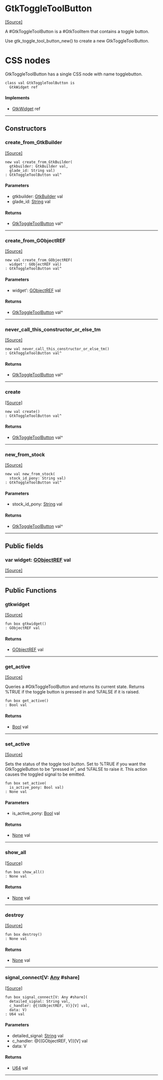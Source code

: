 # GtkToggleToolButton
<span class="source-link">[[Source]](src/gtk3/GtkToggleToolButton.md#L6)</span>

A #GtkToggleToolButton is a #GtkToolItem that contains a toggle
button.

Use gtk_toggle_tool_button_new() to create a new GtkToggleToolButton.

# CSS nodes

GtkToggleToolButton has a single CSS node with name togglebutton.


```pony
class val GtkToggleToolButton is
  GtkWidget ref
```

#### Implements

* [GtkWidget](gtk3-GtkWidget.md) ref

---

## Constructors

### create_from_GtkBuilder
<span class="source-link">[[Source]](src/gtk3/GtkToggleToolButton.md#L21)</span>


```pony
new val create_from_GtkBuilder(
  gtkbuilder: GtkBuilder val,
  glade_id: String val)
: GtkToggleToolButton val^
```
#### Parameters

*   gtkbuilder: [GtkBuilder](gtk3-GtkBuilder.md) val
*   glade_id: [String](builtin-String.md) val

#### Returns

* [GtkToggleToolButton](gtk3-GtkToggleToolButton.md) val^

---

### create_from_GObjectREF
<span class="source-link">[[Source]](src/gtk3/GtkToggleToolButton.md#L24)</span>


```pony
new val create_from_GObjectREF(
  widget': GObjectREF val)
: GtkToggleToolButton val^
```
#### Parameters

*   widget': [GObjectREF](gtk3-..-gobject-GObjectREF.md) val

#### Returns

* [GtkToggleToolButton](gtk3-GtkToggleToolButton.md) val^

---

### never_call_this_constructor_or_else_tm
<span class="source-link">[[Source]](src/gtk3/GtkToggleToolButton.md#L27)</span>


```pony
new val never_call_this_constructor_or_else_tm()
: GtkToggleToolButton val^
```

#### Returns

* [GtkToggleToolButton](gtk3-GtkToggleToolButton.md) val^

---

### create
<span class="source-link">[[Source]](src/gtk3/GtkToggleToolButton.md#L31)</span>


```pony
new val create()
: GtkToggleToolButton val^
```

#### Returns

* [GtkToggleToolButton](gtk3-GtkToggleToolButton.md) val^

---

### new_from_stock
<span class="source-link">[[Source]](src/gtk3/GtkToggleToolButton.md#L34)</span>


```pony
new val new_from_stock(
  stock_id_pony: String val)
: GtkToggleToolButton val^
```
#### Parameters

*   stock_id_pony: [String](builtin-String.md) val

#### Returns

* [GtkToggleToolButton](gtk3-GtkToggleToolButton.md) val^

---

## Public fields

### var widget: [GObjectREF](gtk3-..-gobject-GObjectREF.md) val
<span class="source-link">[[Source]](src/gtk3/GtkToggleToolButton.md#L17)</span>



---

## Public Functions

### gtkwidget
<span class="source-link">[[Source]](src/gtk3/GtkToggleToolButton.md#L19)</span>


```pony
fun box gtkwidget()
: GObjectREF val
```

#### Returns

* [GObjectREF](gtk3-..-gobject-GObjectREF.md) val

---

### get_active
<span class="source-link">[[Source]](src/gtk3/GtkToggleToolButton.md#L38)</span>


Queries a #GtkToggleToolButton and returns its current state.
Returns %TRUE if the toggle button is pressed in and %FALSE if it is raised.


```pony
fun box get_active()
: Bool val
```

#### Returns

* [Bool](builtin-Bool.md) val

---

### set_active
<span class="source-link">[[Source]](src/gtk3/GtkToggleToolButton.md#L45)</span>


Sets the status of the toggle tool button. Set to %TRUE if you
want the GtkToggleButton to be “pressed in”, and %FALSE to raise it.
This action causes the toggled signal to be emitted.


```pony
fun box set_active(
  is_active_pony: Bool val)
: None val
```
#### Parameters

*   is_active_pony: [Bool](builtin-Bool.md) val

#### Returns

* [None](builtin-None.md) val

---

### show_all
<span class="source-link">[[Source]](src/gtk3/GtkWidget.md#L4)</span>


```pony
fun box show_all()
: None val
```

#### Returns

* [None](builtin-None.md) val

---

### destroy
<span class="source-link">[[Source]](src/gtk3/GtkWidget.md#L7)</span>


```pony
fun box destroy()
: None val
```

#### Returns

* [None](builtin-None.md) val

---

### signal_connect\[V: [Any](builtin-Any.md) #share\]
<span class="source-link">[[Source]](src/gtk3/GtkWidget.md#L10)</span>


```pony
fun box signal_connect[V: Any #share](
  detailed_signal: String val,
  c_handler: @{(GObjectREF, V)}[V] val,
  data: V)
: U64 val
```
#### Parameters

*   detailed_signal: [String](builtin-String.md) val
*   c_handler: @{(GObjectREF, V)}[V] val
*   data: V

#### Returns

* [U64](builtin-U64.md) val

---

